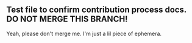 ## Test file to confirm contribution process docs. DO NOT MERGE THIS BRANCH!

Yeah, please don't merge me. I'm just a lil piece of ephemera.